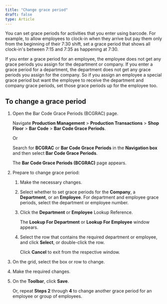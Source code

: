 ```yaml
---
title: "Change grace period"
draft: false
type: Article
---
```


You can set grace periods for activities that you enter using barcode. For example, to allow employees to clock-in when they arrive but pay them only from the beginning of their 7:30 shift, set a grace period that shows all clock-in's between 7:15 and 7:35 as happening at 7:30.

If you enter a grace period for an employee, the employee does not get any grace periods you assign for the department or company. If you enter a grace period for a department, the department does not get any grace periods you assign for the company. So if you assign an employee a special grace period but want the employee to receive the department and company grace periods, set those grace periods up for the employee too.

## To change a grace period

1. Open the Bar Code Grace Periods (BCGRAC) page.

    Navigate **Production Management** > **Production Transactions** > **Shop Floor** > **Bar Code** > **Bar Code Grace Periods**.

    Or

    Search for **BCGRAC** or **Bar Code Grace Periods** in the **Navigation box** and then select **Bar Code Grace Periods**.

    The **Bar Code Grace Periods (BCGRAC)** page appears.

2. Prepare to change grace period:

    1. Make the necessary changes.

    2. Select whether to set grace periods for the **Company**, a **Department**, or an **Employee**. For department and employee grace periods, select the department or employee number.

    3. Click the **Department** or **Employee** Lookup Reference.

        The **Lookup For Department** or **Lookup For Employee** window appears.

    4. Select the row that contains the required department or employee, and click **Select**, or double-click the row.

        Click **Cancel** to exit from the respective window.

3. On the grid, select the box or row to change.

4. Make the required changes.

5. On the **Toolbar**, click **Save**.

    Or, repeat **Steps 2** through **4** to change another grace period for an employee or group of employees.

​